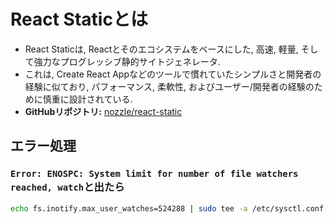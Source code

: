 # React Staticとは
- React Staticは, Reactとそのエコシステムをベースにした, 高速, 軽量, そして強力なプログレッシブ静的サイトジェネレータ.
- これは, Create React Appなどのツールで慣れていたシンプルさと開発者の経験に似ており, パフォーマンス, 柔軟性, およびユーザー/開発者の経験のために慎重に設計されている.
- **GitHubリポジトリ:** [nozzle/react-static](https://github.com/nozzle/react-static/tree/master/)

## エラー処理
###  `Error: ENOSPC: System limit for number of file watchers reached, watch`と出たら
```bash
echo fs.inotify.max_user_watches=524288 | sudo tee -a /etc/sysctl.conf && sudo sysctl -p
```
